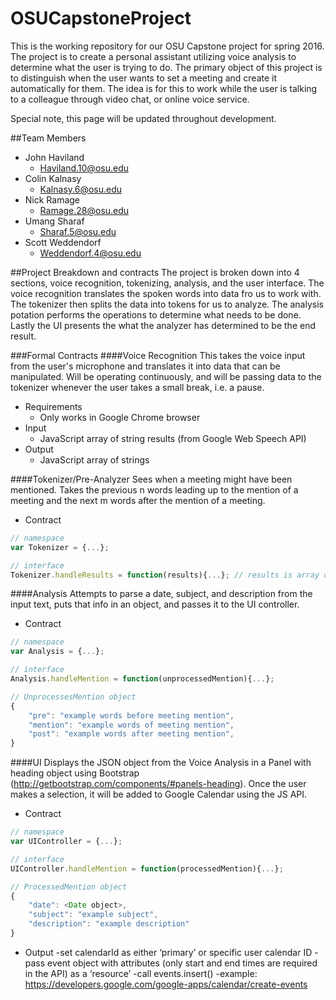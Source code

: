 # OSUCapstoneProject
This is the working repository for our OSU Capstone project for spring 2016. The project is to create a personal assistant utilizing voice analysis to determine what the user is trying to do. The primary object of this project is to distinguish when the user wants to set a meeting and create it automatically for them. The idea is for this to work while the user is talking to a colleague through video chat, or online voice service.

Special note, this page will be updated throughout development.

##Team Members
- John Haviland
  - Haviland.10@osu.edu
- Colin Kalnasy
  - Kalnasy.6@osu.edu
- Nick Ramage
  - Ramage.28@osu.edu
- Umang Sharaf
  - Sharaf.5@osu.edu
- Scott Weddendorf
  - Weddendorf.4@osu.edu

##Project Breakdown and contracts
The project is broken down into 4 sections, voice recognition, tokenizing, analysis, and the user interface. The voice recognition translates the spoken words into data fro us to work with. The tokenizer then splits the data into tokens for us to analyze. The analysis potation performs the operations to determine what needs to be done. Lastly the UI presents the what the analyzer has determined to be the end result.

###Formal Contracts
####Voice Recognition
This takes the voice input from the user's microphone and translates it into data that can be manipulated. Will be operating continuously, and will be passing data to the tokenizer whenever the user takes a small break, i.e. a pause.
- Requirements
  - Only works in Google Chrome browser
- Input
  - JavaScript array of string results (from Google Web Speech API)
- Output
  - JavaScript array of strings

####Tokenizer/Pre-Analyzer
Sees when a meeting might have been mentioned. Takes the previous n words leading up to the mention of a meeting and the next m words after the mention of a meeting.
- Contract
```javascript
// namespace
var Tokenizer = {...};

// interface
Tokenizer.handleResults = function(results){...}; // results is array of strings
```

####Analysis
Attempts to parse a date, subject, and description from the input text, puts that info in an object, and passes it to the UI controller.
- Contract
```javascript
// namespace
var Analysis = {...};

// interface
Analysis.handleMention = function(unprocessedMention){...};

// UnprocessesMention object
{
	"pre": "example words before meeting mention",
	"mention": "example words of meeting mention",
	"post": "example words after meeting mention",
}
```
	
####UI
Displays the JSON object from the Voice Analysis in a Panel with heading object using Bootstrap (http://getbootstrap.com/components/#panels-heading). Once the user makes a selection, it will be added to Google Calendar using the JS API.
- Contract
```javascript
// namespace
var UIController = {...};

// interface
UIController.handleMention = function(processedMention){...};

// ProcessedMention object
{
	"date": <Date object>,
	"subject": "example subject",
	"description": "example description"
}
```

- Output
	-set calendarId as either ‘primary’ or specific user calendar ID
	-pass event object with attributes (only start and end times are required in the API) as a ‘resource’
	-call events.insert()
	-example: https://developers.google.com/google-apps/calendar/create-events
	